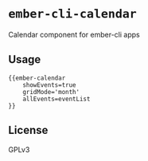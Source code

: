 # `ember-cli-calendar`

Calendar component for ember-cli apps

## Usage

    {{ember-calendar
        showEvents=true
        gridMode='month'
        allEvents=eventList
    }}

## License

GPLv3
